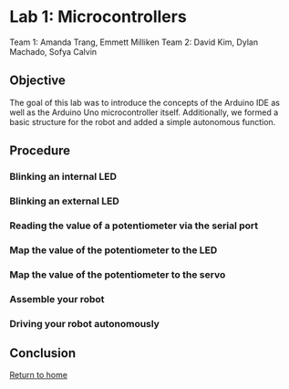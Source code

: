 # Lab 1: Microcontrollers
Team 1: Amanda Trang, Emmett Milliken
Team 2: David Kim, Dylan Machado, Sofya Calvin

## Objective 
The goal of this lab was to introduce the concepts of the Arduino IDE as well as the Arduino Uno microcontroller itself. Additionally, we formed a basic structure for the robot and added a simple autonomous function.

## Procedure
### Blinking an internal LED

### Blinking an external LED

### Reading the value of a potentiometer via the serial port

### Map the value of the potentiometer to the LED

### Map the value of the potentiometer to the servo

### Assemble your robot

### Driving your robot autonomously

## Conclusion

[Return to home](/docs/index.md)
